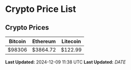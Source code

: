 # Crypto Price List

## Crypto Prices
| Bitcoin | Ethereum | Litecoin |
| ------- | -------- | -------- |
| $98306 | $3864.72 | $122.99 |
**Last Updated:** 2024-12-09 11:38 UTC
**Last Updated:** $DATE$

